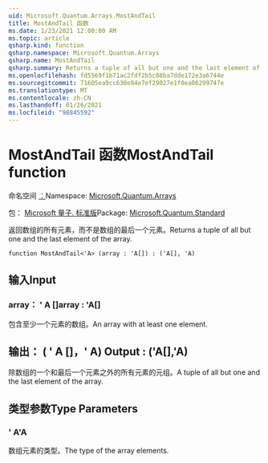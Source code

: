 ```yaml
---
uid: Microsoft.Quantum.Arrays.MostAndTail
title: MostAndTail 函数
ms.date: 1/23/2021 12:00:00 AM
ms.topic: article
qsharp.kind: function
qsharp.namespace: Microsoft.Quantum.Arrays
qsharp.name: MostAndTail
qsharp.summary: Returns a tuple of all but one and the last element of the array.
ms.openlocfilehash: fd5569f1b71ac2fdf2b5c08ba7dde172e3a6744e
ms.sourcegitcommit: 71605ea9cc630e84e7ef29027e1f0ea06299747e
ms.translationtype: MT
ms.contentlocale: zh-CN
ms.lasthandoff: 01/26/2021
ms.locfileid: "98845592"
---
```

# <a name="mostandtail-function"></a><span data-ttu-id="2b8c8-102">MostAndTail 函数</span><span class="sxs-lookup"><span data-stu-id="2b8c8-102">MostAndTail function</span></span>

<span data-ttu-id="2b8c8-103">命名空间 [：](xref:Microsoft.Quantum.Arrays)</span><span class="sxs-lookup"><span data-stu-id="2b8c8-103">Namespace: [Microsoft.Quantum.Arrays](xref:Microsoft.Quantum.Arrays)</span></span>

<span data-ttu-id="2b8c8-104">包： [Microsoft 量子. 标准版](https://nuget.org/packages/Microsoft.Quantum.Standard)</span><span class="sxs-lookup"><span data-stu-id="2b8c8-104">Package: [Microsoft.Quantum.Standard](https://nuget.org/packages/Microsoft.Quantum.Standard)</span></span>


<span data-ttu-id="2b8c8-105">返回数组的所有元素，而不是数组的最后一个元素。</span><span class="sxs-lookup"><span data-stu-id="2b8c8-105">Returns a tuple of all but one and the last element of the array.</span></span>

```qsharp
function MostAndTail<'A> (array : 'A[]) : ('A[], 'A)
```


## <a name="input"></a><span data-ttu-id="2b8c8-106">输入</span><span class="sxs-lookup"><span data-stu-id="2b8c8-106">Input</span></span>

### <a name="array--a"></a><span data-ttu-id="2b8c8-107">array： ' A []</span><span class="sxs-lookup"><span data-stu-id="2b8c8-107">array : 'A[]</span></span>

<span data-ttu-id="2b8c8-108">包含至少一个元素的数组。</span><span class="sxs-lookup"><span data-stu-id="2b8c8-108">An array with at least one element.</span></span>



## <a name="output--aa"></a><span data-ttu-id="2b8c8-109">输出： ( ' A []，' A) </span><span class="sxs-lookup"><span data-stu-id="2b8c8-109">Output : ('A[],'A)</span></span>

<span data-ttu-id="2b8c8-110">除数组的一个和最后一个元素之外的所有元素的元组。</span><span class="sxs-lookup"><span data-stu-id="2b8c8-110">A tuple of all but one and the last element of the array.</span></span>

## <a name="type-parameters"></a><span data-ttu-id="2b8c8-111">类型参数</span><span class="sxs-lookup"><span data-stu-id="2b8c8-111">Type Parameters</span></span>

### <a name="a"></a><span data-ttu-id="2b8c8-112">' A</span><span class="sxs-lookup"><span data-stu-id="2b8c8-112">'A</span></span>

<span data-ttu-id="2b8c8-113">数组元素的类型。</span><span class="sxs-lookup"><span data-stu-id="2b8c8-113">The type of the array elements.</span></span>
